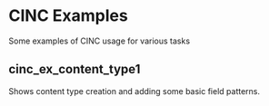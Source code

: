 # CINC Examples

Some examples of CINC usage for various tasks

## cinc_ex_content_type1

Shows content type creation and adding some basic field patterns.
